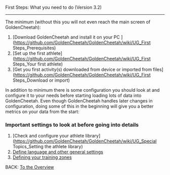First Steps: What you need to do (Version 3.2)
***
The minimum (without this you will not even reach the main screen of GoldenCheetah):

1. [Download GoldenCheetah and install it on your PC ](https://github.com/GoldenCheetah/GoldenCheetah/wiki/UG_First Steps_Prerequisites)
2. [Set up the first athlete](https://github.com/GoldenCheetah/GoldenCheetah/wiki/UG_First Steps_Your first athlete) 
3. [Get you first activity(s) downloaded from device or imported from files](https://github.com/GoldenCheetah/GoldenCheetah/wiki/UG_First Steps_Download or import) 

In addition to minimum there is some configuration you should look at and configure it to your needs before starting loading lots of data into GoldenCheetah. Even though GoldenCheetah handles later changes in configuration, doing some of this in the beginning will give you a better metrics on your data from the start:

### Important settings to look at before going into details

1. [Check and configure your athlete library](https://github.com/GoldenCheetah/GoldenCheetah/wiki/UG_Special Topics_Setting the athlete library) 
2. [Define language and other general settings](https://github.com/GoldenCheetah/GoldenCheetah/wiki/UG_Preferences_General) 
3. [Defining your training zones](https://github.com/GoldenCheetah/GoldenCheetah/wiki/UG_Preferences_Athlete_Training-Zones)

BACK: [To the Overview](https://github.com/GoldenCheetah/GoldenCheetah/wiki/UG_Main-Page_Users-Guide)